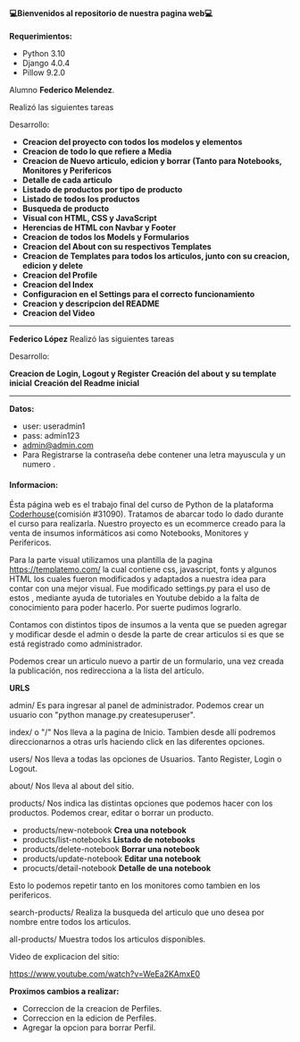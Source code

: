 #### 💻Bienvenidos al repositorio de nuestra pagina web💻
**Requerimientos:**
- Python 3.10
- Django 4.0.4
- Pillow  9.2.0

Alumno 
**Federico Melendez**. 

Realizó las siguientes tareas

Desarrollo:

- **Creacion del proyecto con todos los modelos y elementos**
- **Creacion de todo lo que refiere a Media**
- **Creacion de Nuevo articulo, edicion y borrar (Tanto para Notebooks, Monitores y Perifericos**
- **Detalle de cada articulo**
- **Listado de productos por tipo de producto**
- **Listado de todos los productos**
- **Busqueda de producto**
- **Visual con HTML, CSS y JavaScript**
- **Herencias de HTML con Navbar y Footer**
- **Creacion de todos los Models y Formularios**
- **Creacion del About con su respectivos Templates**
- **Creacion de Templates para todos los articulos, junto con su creacion, edicion y delete**
- **Creacion del Profile**
- **Creacion del Index**
- **Configuracion en el Settings para el correcto funcionamiento**
- **Creacion y descripcion del README**
- **Creacion del Video**


--------------------------------------------------------------------------------------
**Federico López**
Realizó las siguientes tareas

Desarrollo:

**Creacion de Login, Logout y Register**
**Creación del about y su template inicial**
**Creación del Readme inicial**

--------------------------------------------------------------------------------------
**Datos:**
-  user: useradmin1
-  pass: admin123
-  admin@admin.com
-  Para Registrarse la contraseña debe contener una letra mayuscula y un numero .


#### Informacion: 
Ésta página web es el trabajo final del curso de Python de la plataforma [Coderhouse](https://www.coderhouse.com.uy/?utm_term=coder&utm_campaign=0&utm_source=google_search_brand&utm_medium=cpc&gclid=CjwKCAjw3K2XBhAzEiwAmmgrApaOKUH3xckHPTtz6bv8fBl3-BFM6GCu1jZ-5263s5_ZduW0eYb_2xoCM-4QAvD_BwE "Coderhouse")(comisión #31090). Tratamos de abarcar todo lo dado durante el curso para realizarla.
Nuestro proyecto es un ecommerce creado para la venta de insumos informáticos asi como Notebooks, Monitores  y Perifericos.

Para la parte visual utilizamos una plantilla de la pagina https://templatemo.com/ la cual contiene css, javascript, fonts y algunos HTML los cuales fueron modificados y adaptados a nuestra idea para contar con una mejor visual. Fue modificado settings.py para el uso de estos , mediante ayuda de tutoriales en Youtube debido a la falta de conocimiento para poder hacerlo. Por suerte pudimos lograrlo.

Contamos con distintos tipos de insumos a la venta que se pueden agregar y modificar desde el admin o desde la parte de crear articulos si es que se está registrado como administrador.

Podemos crear un articulo nuevo a partir de un formulario, una vez creada la publicación, nos redirecciona a la lista del artículo.

**URLS**

admin/ Es para ingresar al panel de administrador. Podemos crear un usuario con "python manage.py createsuperuser".

index/ o "/"  Nos lleva a la pagina de Inicio. Tambien desde allí podremos direccionarnos a otras urls haciendo click en las diferentes opciones.

users/ Nos lleva a todas las opciones de Usuarios. Tanto Register, Login o Logout.

about/ Nos lleva al about del sitio.

products/ Nos indica las distintas opciones que podemos hacer con los productos. Podemos crear, editar o borrar un producto. 

- products/new-notebook **Crea una notebook**
- products/list-notebooks **Listado de notebooks**
- products/delete-notebook **Borrar una notebook**
- products/update-notebook **Editar una notebook**
- procucts/detail-notebook **Detalle de una notebook**

Esto lo podemos repetir tanto en los monitores como tambien en los perifericos.

search-products/ Realiza la busqueda del articulo que uno desea por nombre entre todos los articulos.

all-products/ Muestra todos los articulos disponibles.


Video de explicacion del sitio: 

https://www.youtube.com/watch?v=WeEa2KAmxE0

**Proximos cambios a realizar:**

- Correccion de la creacion de Perfiles.
- Correccion en la edicion de Perfiles.
- Agregar la opcion para borrar Perfil.

